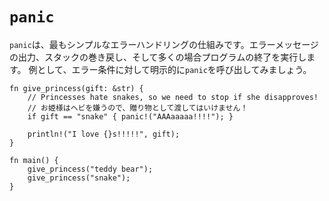 # `panic`

<!--
The simplest error handling mechanism we will see is `panic`. It prints an 
error message, starts unwinding the stack, and usually exits the program. 
Here, we explicitly call `panic` on our error condition: 
-->
`panic`は、最もシンプルなエラーハンドリングの仕組みです。エラーメッセージの出力、スタックの巻き戻し、そして多くの場合プログラムの終了を実行します。
例として、エラー条件に対して明示的に`panic`を呼び出してみましょう。

```rust,editable,ignore,mdbook-runnable
fn give_princess(gift: &str) {
    // Princesses hate snakes, so we need to stop if she disapproves!
    // お姫様はヘビを嫌うので、贈り物として渡してはいけません！
    if gift == "snake" { panic!("AAAaaaaa!!!!"); }

    println!("I love {}s!!!!!", gift);
}

fn main() {
    give_princess("teddy bear");
    give_princess("snake");
}
```
